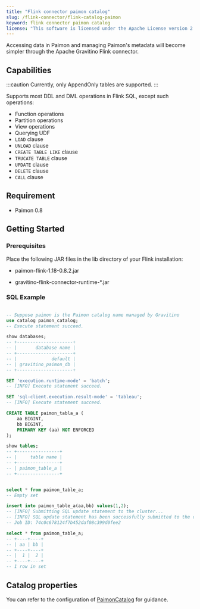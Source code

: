```yaml
---
title: "Flink connector paimon catalog"
slug: /flink-connector/flink-catalog-paimon
keyword: flink connector paimon catalog
license: "This software is licensed under the Apache License version 2."
---
```


Accessing data in Paimon and managing Paimon's metadata will become simpler through the Apache Gravitino Flink connector.

## Capabilities

:::caution
Currently, only AppendOnly tables are supported.
:::

Supports most DDL and DML operations in Flink SQL, except such operations:

- Function operations
- Partition operations
- View operations
- Querying UDF
- `LOAD` clause
- `UNLOAD` clause
- `CREATE TABLE LIKE` clause
- `TRUCATE TABLE` clause
- `UPDATE` clause
- `DELETE` clause
- `CALL` clause

## Requirement

* Paimon 0.8

## Getting Started

### Prerequisites
Place the following JAR files in the lib directory of your Flink installation:

* paimon-flink-1.18-0.8.2.jar

* gravitino-flink-connector-runtime-*.jar
### SQL Example
```sql

-- Suppose paimon is the Paimon catalog name managed by Gravitino
use catalog paimon_catalog;
-- Execute statement succeed.

show databases;
-- +---------------------+
-- |       database name |
-- +---------------------+
-- |             default |
-- | gravitino_paimon_db |
-- +---------------------+

SET 'execution.runtime-mode' = 'batch';
-- [INFO] Execute statement succeed.

SET 'sql-client.execution.result-mode' = 'tableau';
-- [INFO] Execute statement succeed.

CREATE TABLE paimon_tabla_a (
    aa BIGINT,
    bb BIGINT,
    PRIMARY KEY (aa) NOT ENFORCED
);

show tables;
-- +----------------+
-- |     table name |
-- +----------------+
-- | paimon_table_a |
-- +----------------+


select * from paimon_table_a;
-- Empty set

insert into paimon_table_a(aa,bb) values(1,2);
-- [INFO] Submitting SQL update statement to the cluster...
-- [INFO] SQL update statement has been successfully submitted to the cluster:
-- Job ID: 74c0c678124f7b452daf08c399d0fee2

select * from paimon_table_a;
-- +----+----+
-- | aa | bb |
-- +----+----+
-- |  1 |  2 |
-- +----+----+
-- 1 row in set
```
## Catalog properties

You can refer to the configuration of [PaimonCatalog](../lakehouse-paimon-catalog.md) for guidance.



